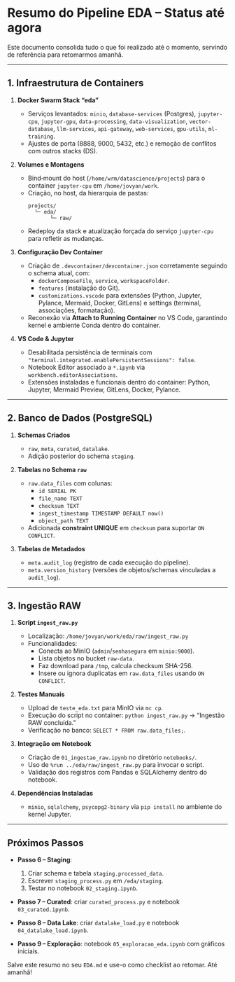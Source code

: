 # Resumo do Pipeline EDA – Status até agora

Este documento consolida tudo o que foi realizado até o momento, servindo de referência para retomarmos amanhã.

---

## 1. Infraestrutura de Containers

1. **Docker Swarm Stack “eda”**  
   - Serviços levantados: `minio`, `database-services` (Postgres), `jupyter-cpu`, `jupyter-gpu`, `data-processing`, `data-visualization`, `vector-database`, `llm-services`, `api-gateway`, `web-services`, `gpu-utils`, `ml-training`.  
   - Ajustes de porta (8888, 9000, 5432, etc.) e remoção de conflitos com outros stacks (DS).

2. **Volumes e Montagens**  
   - Bind‐mount do host (`/home/wrm/datascience/projects`) para o container `jupyter-cpu` em `/home/jovyan/work`.  
   - Criação, no host, da hierarquia de pastas:  
     ```
     projects/
       └─ eda/
            └─ raw/
     ```
   - Redeploy da stack e atualização forçada do serviço `jupyter-cpu` para refletir as mudanças.

3. **Configuração Dev Container**  
   - Criação de `.devcontainer/devcontainer.json` corretamente seguindo o schema atual, com:  
     - `dockerComposeFile`, `service`, `workspaceFolder`.  
     - `features` (instalação do Git).  
     - `customizations.vscode` para extensões (Python, Jupyter, Pylance, Mermaid, Docker, GitLens) e settings (terminal, associações, formatação).  
   - Reconexão via **Attach to Running Container** no VS Code, garantindo kernel e ambiente Conda dentro do container.

4. **VS Code & Jupyter**  
   - Desabilitada persistência de terminais com `"terminal.integrated.enablePersistentSessions": false`.  
   - Notebook Editor associado a `*.ipynb` via `workbench.editorAssociations`.  
   - Extensões instaladas e funcionais dentro do container: Python, Jupyter, Mermaid Preview, GitLens, Docker, Pylance.

---

## 2. Banco de Dados (PostgreSQL)

1. **Schemas Criados**  
   - `raw`, `meta`, `curated`, `datalake`.  
   - Adição posterior do schema `staging`.

2. **Tabelas no Schema `raw`**  
   - `raw.data_files` com colunas:  
     - `id SERIAL PK`  
     - `file_name TEXT`  
     - `checksum TEXT`  
     - `ingest_timestamp TIMESTAMP DEFAULT now()`  
     - `object_path TEXT`  
   - Adicionada **constraint UNIQUE** em `checksum` para suportar `ON CONFLICT`.

3. **Tabelas de Metadados**  
   - `meta.audit_log` (registro de cada execução do pipeline).  
   - `meta.version_history` (versões de objetos/schemas vinculadas a `audit_log`).

---

## 3. Ingestão RAW

1. **Script `ingest_raw.py`**  
   - Localização: `/home/jovyan/work/eda/raw/ingest_raw.py`  
   - Funcionalidades:  
     - Conecta ao MinIO (`admin`/`senhasegura` em `minio:9000`).  
     - Lista objetos no bucket `raw-data`.  
     - Faz download para `/tmp`, calcula checksum SHA-256.  
     - Insere ou ignora duplicatas em `raw.data_files` usando `ON CONFLICT`.

2. **Testes Manuais**  
   - Upload de `teste_eda.txt` para MinIO via `mc cp`.  
   - Execução do script no container: `python ingest_raw.py` → “Ingestão RAW concluída.”  
   - Verificação no banco: `SELECT * FROM raw.data_files;`.

3. **Integração em Notebook**  
   - Criação de `01_ingestao_raw.ipynb` no diretório `notebooks/`.  
   - Uso de `%run ../eda/raw/ingest_raw.py` para invocar o script.  
   - Validação dos registros com Pandas e SQLAlchemy dentro do notebook.

4. **Dependências Instaladas**  
   - `minio`, `sqlalchemy`, `psycopg2-binary` via `pip install` no ambiente do kernel Jupyter.

---

## Próximos Passos

- **Passo 6 – Staging**:  
  1. Criar schema e tabela `staging.processed_data`.  
  2. Escrever `staging_process.py` em `/eda/staging`.  
  3. Testar no notebook `02_staging.ipynb`.

- **Passo 7 – Curated**: criar `curated_process.py` e notebook `03_curated.ipynb`.

- **Passo 8 – Data Lake**: criar `datalake_load.py` e notebook `04_datalake_load.ipynb`.

- **Passo 9 – Exploração**: notebook `05_exploracao_eda.ipynb` com gráficos iniciais.

Salve este resumo no seu `EDA.md` e use-o como checklist ao retomar. Até amanhã!
